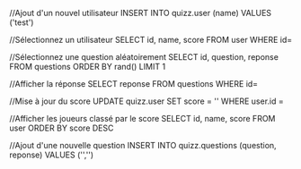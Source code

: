 //Ajout d'un nouvel utilisateur
INSERT INTO quizz.user (name) VALUES ('test')

//Sélectionnez un utilisateur
SELECT id, name, score FROM user WHERE id=

//Sélectionnez une question aléatoirement
SELECT id, question, reponse FROM questions ORDER BY rand() LIMIT 1

//Afficher la réponse
SELECT reponse FROM questions WHERE id=

//Mise à jour du score
UPDATE quizz.user SET score = '' WHERE user.id = 

//Afficher les joueurs classé par le score
SELECT id, name, score FROM user ORDER BY score DESC

//Ajout d'une nouvelle question
INSERT INTO quizz.questions (question, reponse) VALUES ('','')
